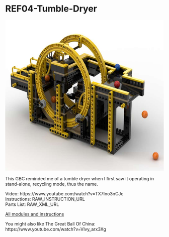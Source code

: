 <a name="README"></a>
# REF04-Tumble-Dryer
<img width="640" height="480" src="https://github.com/rykfield/REF04-Tumble-Dryer/raw/master/Tumble%20Dryer.jpg">
<BR>

This GBC reminded me of a tumble dryer when I first saw it operating in stand-alone, recycling mode, thus the name.

<P>Video: https://www.youtube.com/watch?v=TX7Ino3nCJc
<BR>Instructions: RAW_INSTRUCTION_URL
<BR>Parts List: RAW_XML_URL

<P><a href="https://github.com/rykfield/REF00-Module-Overview">All modules and instructions</a>

<P>You might also like The Great Ball Of China: https://www.youtube.com/watch?v=Vlvy_arx3Xg